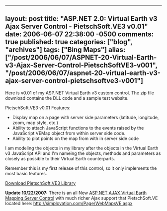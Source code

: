   ---
  layout: post
  title: "ASP.NET 2.0: Virtual Earth v3 Ajax Server Control - PietschSoft.VE3 v0.01"
  date: 2006-06-07 22:38:00 -0500
  comments: true
  published: true
  categories: ["blog", "archives"]
  tags: ["Bing Maps"]
  alias: ["/post/2006/06/07/ASPNET-20-Virtual-Earth-v3-Ajax-Server-Control-PietschSoftVE3-v001", "/post/2006/06/07/aspnet-20-virtual-earth-v3-ajax-server-control-pietschsoftve3-v001"]
  ---
<!-- more -->
<p>
Here is v0.01 of my ASP.NET Virtual Earth v3 custom control. The zip file download contains the DLL code and a sample test website.
</p>
<p>
PietschSoft.VE3 v0.01 Features:
</p>
<ul>
	<li>Display map on a page with server side parameters (latitude, longitude, zoom, map style, etc.) </li>
	<li>Ability to attach JavaScript functions to the events raised by the JavaScript VEMap object from within server side code. </li>
	<li>Ability to plot points on the map from with in server side code</li>
</ul>
<p>
I am modeling the objects in my library after the objects in the Virtual Earth v3 JavaScript API and I&#39;m nameing the objects, methods and parameters as closely as possible&nbsp;to their Virtual Earth counterparts.
</p>
<p>
Remember this is my first release of this control, so it only implements the most basic features.
</p>
<p>
<a href="http://codeplex.com/pietschsoftve3">Download PietschSoft.VE3 Library</a>
</p>
<p>
<strong>Update 10/22/2007:</strong> There is an all New <a href="http://simplovation.com/Page/WebMapsVE.aspx">ASP.NET AJAX Virtual Earth Mapping Server Control</a> with much richer Ajax support that PietschSoft.VE located here: <a href="http://simplovation.com/Page/WebMapsVE.aspx">http://simplovation.com/Page/WebMapsVE.aspx</a> 
</p>
